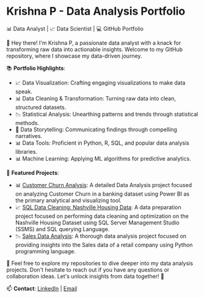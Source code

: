 # Krishna P - Data Analysis Portfolio

📊 Data Analyst | 📈 Data Scientist | 💻 GitHub Portfolio

👋 Hey there! I'm Krishna P, a passionate data analyst with a knack for transforming raw data into actionable insights. Welcome to my GitHub repository, where I showcase my data-driven journey.

📚 **Portfolio Highlights**:
- 📈 Data Visualization: Crafting engaging visualizations to make data speak.
- 📊 Data Cleaning & Transformation: Turning raw data into clean, structured datasets.
- 📉 Statistical Analysis: Unearthing patterns and trends through statistical methods.
- 📑 Data Storytelling: Communicating findings through compelling narratives.
- 📊 Data Tools: Proficient in Python, R, SQL, and popular data analysis libraries.
- 📊 Machine Learning: Applying ML algorithms for predictive analytics.

🌟 **Featured Projects**:
- 📊 [Customer Churn Analysis](https://github.com/krishnaping99/Customer-Churn-Analysis): A detailed Data Analysis project focused on analyzing Customer Churn in a banking dataset using Power BI as the primary analytical and visualizing tool.
- 📈 [SQL Data Cleaning: Nashville Housing Data](https://github.com/krishnaping99/Nashville-Housing-SQL-Data-Cleaning-Project-): A data preparation project focused on performing data cleaning and optimization on the Nashville Housing Dataset using SQL Server Management Studio (SSMS) and SQL querying Language.
- 📉 [Sales Data Analysis](https://github.com/krishnaping99/Sales-Data-Analysis): A thorough data analysis project focused on providing insights into the Sales data of a retail company using Python programming language.

🔗 Feel free to explore my repositories to dive deeper into my data analysis projects. Don't hesitate to reach out if you have any questions or collaboration ideas. Let's unlock insights from data together! 🤝

📫 **Contact**: [LinkedIn](https://www.linkedin.com/in/krishnap-/) | [Email](krishnaping99@gmail.com)

